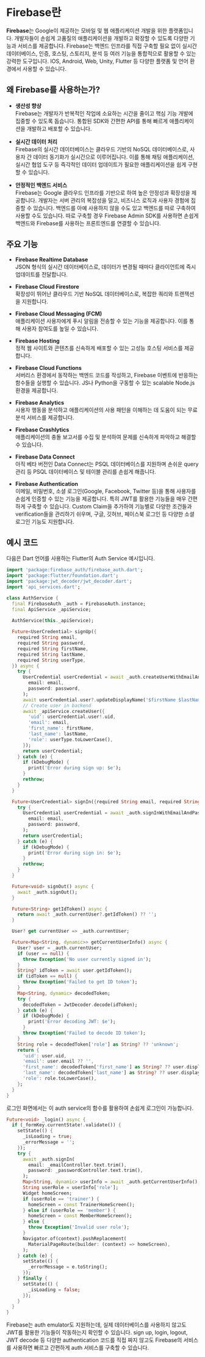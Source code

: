 # Firebase란

**Firebase**는 Google이 제공하는 모바일 및 웹 애플리케이션 개발을 위한 플랫폼입니다. 개발자들이 손쉽게 고품질의 애플리케이션을 개발하고 확장할 수 있도록 다양한 기능과 서비스를 제공합니다. Firebase는 백엔드 인프라를 직접 구축할 필요 없이 실시간 데이터베이스, 인증, 호스팅, 스토리지, 분석 등 여러 기능을 통합적으로 활용할 수 있는 강력한 도구입니다. IOS, Android, Web, Unity, Flutter 등 다양한 플랫폼 및 언어 환경에서 사용할 수 있습니다.

## 왜 Firebase를 사용하는가?

- **생산성 향상**  
  Firebase는 개발자가 반복적인 작업에 소요하는 시간을 줄이고 핵심 기능 개발에 집중할 수 있도록 돕습니다. 통합된 SDK와 간편한 API를 통해 빠르게 애플리케이션을 개발하고 배포할 수 있습니다.

- **실시간 데이터 처리**  
  Firebase의 실시간 데이터베이스는 클라우드 기반의 NoSQL 데이터베이스로, 사용자 간 데이터 동기화가 실시간으로 이루어집니다. 이를 통해 채팅 애플리케이션, 실시간 협업 도구 등 즉각적인 데이터 업데이트가 필요한 애플리케이션을 쉽게 구현할 수 있습니다.

- **안정적인 백엔드 서비스**  
  Firebase는 Google 클라우드 인프라를 기반으로 하여 높은 안정성과 확장성을 제공합니다. 개발자는 서버 관리의 복잡성을 덜고, 비즈니스 로직과 사용자 경험에 집중할 수 있습니다. 백엔드를 아예 사용하지 않을 수도 있고 백엔드를 따로 구축하여 사용할 수도 있습니다. 따로 구축할 경우 Firebase Admin SDK를 사용하면 손쉽게 백엔드와 Firebase를 사용하는 프론트엔드를 연결할 수 있습니다.

## 주요 기능

- **Firebase Realtime Database**  
  JSON 형식의 실시간 데이터베이스로, 데이터가 변경될 때마다 클라이언트에 즉시 업데이트를 전달합니다.

- **Firebase Cloud Firestore**  
  확장성이 뛰어난 클라우드 기반 NoSQL 데이터베이스로, 복잡한 쿼리와 트랜잭션을 지원합니다.

- **Firebase Cloud Messaging (FCM)**  
  애플리케이션 사용자에게 푸시 알림을 전송할 수 있는 기능을 제공합니다. 이를 통해 사용자 참여도를 높일 수 있습니다.

- **Firebase Hosting**  
  정적 웹 사이트와 콘텐츠를 신속하게 배포할 수 있는 고성능 호스팅 서비스를 제공합니다.

- **Firebase Cloud Functions**  
  서버리스 환경에서 동작하는 백엔드 코드를 작성하고, Firebase 이벤트에 반응하는 함수들을 실행할 수 있습니다. JS나 Python을 구동할 수 있는 scalable Node.js 환경을 제공합니다.

- **Firebase Analytics**  
  사용자 행동을 분석하고 애플리케이션의 사용 패턴을 이해하는 데 도움이 되는 무료 분석 서비스를 제공합니다.

- **Firebase Crashlytics**  
  애플리케이션의 충돌 보고서를 수집 및 분석하여 문제를 신속하게 파악하고 해결할 수 있습니다.

- **Firebase Data Connect**  
  아직 베타 버전인 Data Connect는 PSQL 데이터베이스를 지원하며 손쉬운 query 관리 등 PSQL 데이터베이스 및 테이블 관리를 손쉽게 해줍니다.

- **Firebase Authentication**  
  이메일, 비밀번호, 소셜 로그인(Google, Facebook, Twitter 등)을 통해 사용자를 손쉽게 인증할 수 있는 기능을 제공합니다. 특히 JWT를 활용한 기능들을 매우 간편하게 구축할 수 있습니다. Custom Claim을 추가하여 기능별로 다양한 조건들과 verification들을 관리하기 쉬우며, 구글, 깃허브, 페이스북 로그인 등 다양한 소셜 로그인 기능도 지원합니다.

## 예시 코드

다음은 Dart 언어를 사용하는 Flutter의 Auth Service 예시입니다.

```dart
import 'package:firebase_auth/firebase_auth.dart';
import 'package:flutter/foundation.dart';
import 'package:jwt_decoder/jwt_decoder.dart';
import 'api_services.dart';

class AuthService {
  final FirebaseAuth _auth = FirebaseAuth.instance;
  final ApiService _apiService;
  
  AuthService(this._apiService);

  Future<UserCredential> signUp({
    required String email,
    required String password,
    required String firstName,
    required String lastName,
    required String userType,
  }) async {
    try {
      UserCredential userCredential = await _auth.createUserWithEmailAndPassword(
        email: email,
        password: password,
      );
      await userCredential.user?.updateDisplayName('$firstName $lastName');
      // Create user in backend
      await _apiService.createUser({
        'uid': userCredential.user!.uid,
        'email': email,
        'first_name': firstName,
        'last_name': lastName,
        'role': userType.toLowerCase(),
      });
      return userCredential;
    } catch (e) {
      if (kDebugMode) {
        print('Error during sign up: $e');
      }
      rethrow;
    }
  }

  Future<UserCredential> signIn({required String email, required String password}) async {
    try {
      UserCredential userCredential = await _auth.signInWithEmailAndPassword(
        email: email,
        password: password,
      );
      return userCredential;
    } catch (e) {
      if (kDebugMode) {
        print('Error during sign in: $e');
      }
      rethrow;
    }
  }

  Future<void> signOut() async {
    await _auth.signOut();
  }

  Future<String> getIdToken() async {
    return await _auth.currentUser?.getIdToken() ?? '';
  }

  User? get currentUser => _auth.currentUser;

  Future<Map<String, dynamic>> getCurrentUserInfo() async {
    User? user = _auth.currentUser;
    if (user == null) {
      throw Exception('No user currently signed in');
    }
    String? idToken = await user.getIdToken();
    if (idToken == null) {
      throw Exception('Failed to get ID token');
    }
    Map<String, dynamic> decodedToken;
    try {
      decodedToken = JwtDecoder.decode(idToken);
    } catch (e) {
      if (kDebugMode) {
        print('Error decoding JWT: $e');
      }
      throw Exception('Failed to decode ID token');
    }
    String role = decodedToken['role'] as String? ?? 'unknown';
    return {
      'uid': user.uid,
      'email': user.email ?? '',
      'first_name': decodedToken['first_name'] as String? ?? user.displayName?.split(' ').first ?? '',
      'last_name': decodedToken['last_name'] as String? ?? user.displayName?.split(' ').last ?? '',
      'role': role.toLowerCase(),
    };
  }
}
```

로그인 화면에서는 이 auth service의 함수를 활용하여 손쉽게 로그인이 가능합니다.

```dart
Future<void> _login() async {
  if (_formKey.currentState!.validate()) {
    setState(() {
      _isLoading = true;
      _errorMessage = '';
    });
    try {
      await _auth.signIn(
        email: _emailController.text.trim(),
        password: _passwordController.text.trim(),
      );
      Map<String, dynamic> userInfo = await _auth.getCurrentUserInfo();
      String userRole = userInfo['role'];
      Widget homeScreen;
      if (userRole == 'trainer') {
        homeScreen = const TrainerHomeScreen();
      } else if (userRole == 'member') {
        homeScreen = const MemberHomeScreen();
      } else {
        throw Exception('Invalid user role');
      }
      Navigator.of(context).pushReplacement(
        MaterialPageRoute(builder: (context) => homeScreen),
      );
    } catch (e) {
      setState(() {
        _errorMessage = e.toString();
      });
    } finally {
      setState(() {
        _isLoading = false;
      });
    }
  }
}
```

Firebase는 auth emulator도 지원하는데, 실제 데이터베이스를 사용하지 않고도 JWT를 활용한 기능들이 작동하는지 확인할 수 있습니다. sign up, login, logout, JWT decode 등 다양한 authentication 코드를 직접 짜지 않고도 Firebase의 서비스를 사용하면 빠르고 간편하게 auth 서비스를 구축할 수 있습니다.